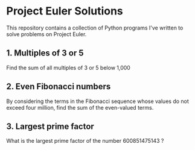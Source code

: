 # Project Euler Solutions
This repository contains a collection of Python programs I've written to solve problems on Project Euler.

## 1. Multiples of 3 or 5
Find the sum of all multiples of 3 or 5 below 1,000

## 2. Even Fibonacci numbers
By considering the terms in the Fibonacci sequence whose values do not exceed four million, find the sum of the even-valued terms.

## 3. Largest prime factor
What is the largest prime factor of the number 600851475143 ?